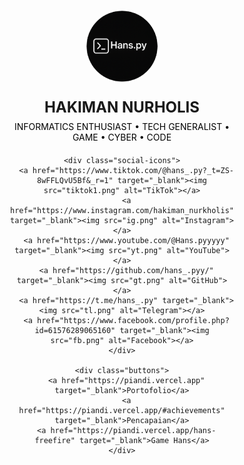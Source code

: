 
<html lang="id">
<head>
  <meta charset="UTF-8" />
  <meta name="viewport" content="width=device-width, initial-scale=1.0"/>
  <title>Hakiman - Portofolio</title>
  <link href="https://fonts.googleapis.com/css2?family=Poppins:wght@500&display=swap" rel="stylesheet" />
  <style>
    * {
      box-sizing: border-box;
      padding: 0;
      margin: 0;
    }

    body {
      font-family: 'Poppins', sans-serif;
      background: black url('alok3.gif') no-repeat center center fixed;
      background-size: cover;
      height: 100vh;
      display: flex;
      align-items: center;
      justify-content: center;
      color: white;
    }

    .container {
      text-align: center;
      padding: 20px;
      max-width: 500px;
      width: 100%;
    }

    .profile-img {
      width: 120px;
      height: 120px;
      border-radius: 50%;
      object-fit: cover;
      border: 3px solid white;
      margin-bottom: 20px;
    }

    .name {
      font-size: 24px;
      font-weight: bold;
      margin-bottom: 8px;
    }

    .desc {
      font-size: 14px;
      color: black;
      margin-bottom: 20px;
    }

    .social-icons img {
      width: 30px;
      margin: 5px;
      filter: brightness(0) invert(1);
      transition: transform 0.3s ease;
    }

    .social-icons img:hover {
      transform: scale(1.2);
    }

    .buttons a {
      display: block;
      background: yellow;
      color: yellow;
      text-decoration: none;
      margin: 10px auto;
      padding: 12px;
      border-radius: 30px;
      width: 80%;
      max-width: 250px;
      font-weight: bold;
      transition: transform 0.2s ease;
    }

    .buttons a:hover {
      transform: scale(1.05);
    }

    @media (max-width: 480px) {
      .name {
        font-size: 20px;
      }
      .desc {
        font-size: 13px;
      }
    }
  </style>
</head>
<body>

  <div class="container">
    <img src="ui11.png" alt="Foto Profil" class="profile-img" />
    <div class="name">HAKIMAN NURHOLIS</div>
    <div class="desc">INFORMATICS ENTHUSIAST • TECH GENERALIST • GAME • CYBER • CODE</div>

    <div class="social-icons">
      <a href="https://www.tiktok.com/@hans_.py?_t=ZS-8wFFLQvU5Bf&_r=1" target="_blank"><img src="tiktok1.png" alt="TikTok"></a>
      <a href="https://www.instagram.com/hakiman_nurkholis" target="_blank"><img src="ig.png" alt="Instagram"></a>
      <a href="https://www.youtube.com/@Hans.pyyyyy" target="_blank"><img src="yt.png" alt="YouTube"></a>
      <a href="https://github.com/hans_.pyy/" target="_blank"><img src="gt.png" alt="GitHub"></a>
      <a href="https://t.me/hans_.py" target="_blank"><img src="tl.png" alt="Telegram"></a>
      <a href="https://www.facebook.com/profile.php?id=61576289065160" target="_blank"><img src="fb.png" alt="Facebook"></a>
    </div>

    <div class="buttons">
      <a href="https://piandi.vercel.app" target="_blank">Portofolio</a>
      <a href="https://piandi.vercel.app/#achievements" target="_blank">Pencapaian</a>
      <a href="https://piandi.vercel.app/hans-freefire" target="_blank">Game Hans</a>
    </div>
  </div>

</body>
